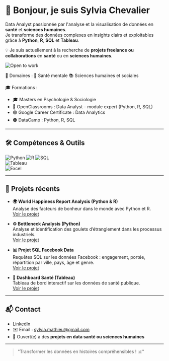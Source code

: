 # 👋 Bonjour, je suis Sylvia Chevalier

Data Analyst passionnée par l'analyse et la visualisation de données en **santé** et **sciences humaines**.  
Je transforme des données complexes en insights clairs et exploitables grâce à **Python**, **R**, **SQL** et **Tableau**.  

💡 Je suis actuellement à la recherche de **projets freelance ou collaborations** en **santé** ou en **sciences humaines**.  

![Open to work](https://img.shields.io/badge/Open%20to%20Work-Freelance-green?style=flat-square)

🎯 Domaines : 🧠 Santé mentale 📚 Sciences humaines et sociales

   🎓 Formations :  
- 🎓 Masters en Psychologie & Sociologie  
- 📘 OpenClassrooms : Data Analyst – module expert (Python, R, SQL)  
- 🟢 Google Career Certificate : Data Analytics  
- 🟠 DataCamp : Python, R, SQL

---

## 🛠 Compétences & Outils

![Python](https://img.shields.io/badge/-Python-3776AB?style=flat-square&logo=python&logoColor=white) 
![R](https://img.shields.io/badge/-R-276DC3?style=flat-square&logo=r&logoColor=white) 
![SQL](https://img.shields.io/badge/-SQL-00758F?style=flat-square&logo=postgresql&logoColor=white)  
![Tableau](https://img.shields.io/badge/-Tableau-E97627?style=flat-square&logo=tableau&logoColor=white)  
![Excel](https://img.shields.io/badge/-Excel-217346?style=flat-square&logo=microsoft-excel&logoColor=white)  

---

## 📂 Projets récents

- **🌍 World Happiness Report Analysis (Python & R)**  
  Analyse des facteurs de bonheur dans le monde avec Python et R.  
  [Voir le projet](https://github.com/tonpseudo/world-happiness)

- **⚙️ Bottleneck Analysis (Python)**  
  Analyse et identification des goulets d’étranglement dans les processus industriels.  
  [Voir le projet](https://github.com/tonpseudo/bottleneck)

- **📊 Projet SQL Facebook Data**  
  Requêtes SQL sur les données Facebook : engagement, portée, répartition par ville, pays, âge et genre.  
  [Voir le projet](https://github.com/tonpseudo/facebook-sql)

- **💉 Dashboard Santé (Tableau)**  
  Tableau de bord interactif sur les données de santé publique.  
  [Voir le projet](https://github.com/tonpseudo/dashboard-sante)

--- 

## 📬 Contact

- [LinkedIn](https://www.linkedin.com/in/sylvia-chevalier-data-analyst)  
- ✉️ Email : sylvia.mathieu@gmail.com  
- 💼 Ouvert(e) à des **projets en data santé ou sciences humaines**

---

> "Transformer les données en histoires compréhensibles ! 📊"
